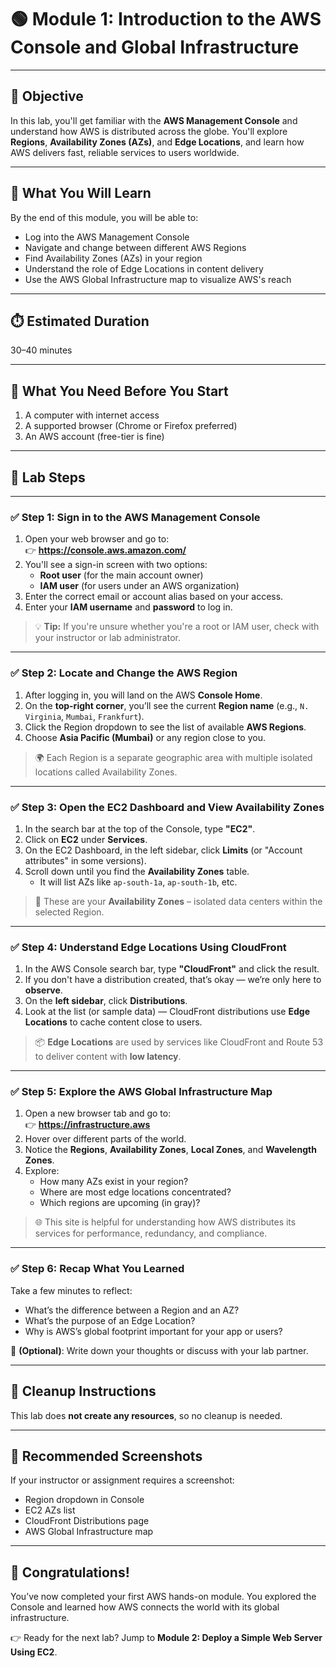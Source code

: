 # 🟢 Module 1: Introduction to the AWS Console and Global Infrastructure

---

## 🎯 Objective

In this lab, you'll get familiar with the **AWS Management Console** and understand how AWS is distributed across the globe. You'll explore **Regions**, **Availability Zones (AZs)**, and **Edge Locations**, and learn how AWS delivers fast, reliable services to users worldwide.

---

## 🧠 What You Will Learn

By the end of this module, you will be able to:
- Log into the AWS Management Console
- Navigate and change between different AWS Regions
- Find Availability Zones (AZs) in your region
- Understand the role of Edge Locations in content delivery
- Use the AWS Global Infrastructure map to visualize AWS's reach

---

## ⏱️ Estimated Duration

30–40 minutes

---

## 🧰 What You Need Before You Start

1. A computer with internet access  
2. A supported browser (Chrome or Firefox preferred)  
3. An AWS account (free-tier is fine)  

---

## 🧪 Lab Steps

---

### ✅ Step 1: Sign in to the AWS Management Console

1. Open your web browser and go to:  
   👉 **https://console.aws.amazon.com/**
2. You'll see a sign-in screen with two options:
   - **Root user** (for the main account owner)
   - **IAM user** (for users under an AWS organization)
3. Enter the correct email or account alias based on your access.
4. Enter your **IAM username** and **password** to log in.

> 💡 **Tip:** If you're unsure whether you're a root or IAM user, check with your instructor or lab administrator.

---

### ✅ Step 2: Locate and Change the AWS Region

1. After logging in, you will land on the AWS **Console Home**.
2. On the **top-right corner**, you’ll see the current **Region name** (e.g., `N. Virginia`, `Mumbai`, `Frankfurt`).
3. Click the Region dropdown to see the list of available **AWS Regions**.
4. Choose **Asia Pacific (Mumbai)** or any region close to you.

> 🌍 Each Region is a separate geographic area with multiple isolated locations called Availability Zones.

---

### ✅ Step 3: Open the EC2 Dashboard and View Availability Zones

1. In the search bar at the top of the Console, type **"EC2"**.
2. Click on **EC2** under **Services**.
3. On the EC2 Dashboard, in the left sidebar, click **Limits** (or "Account attributes" in some versions).
4. Scroll down until you find the **Availability Zones** table.  
   - It will list AZs like `ap-south-1a`, `ap-south-1b`, etc.

> 🧠 These are your **Availability Zones** – isolated data centers within the selected Region.

---

### ✅ Step 4: Understand Edge Locations Using CloudFront

1. In the AWS Console search bar, type **"CloudFront"** and click the result.
2. If you don't have a distribution created, that’s okay — we’re only here to **observe**.
3. On the **left sidebar**, click **Distributions**.
4. Look at the list (or sample data) — CloudFront distributions use **Edge Locations** to cache content close to users.

> 📦 **Edge Locations** are used by services like CloudFront and Route 53 to deliver content with **low latency**.

---

### ✅ Step 5: Explore the AWS Global Infrastructure Map

1. Open a new browser tab and go to:  
   👉 **https://infrastructure.aws**
2. Hover over different parts of the world.
3. Notice the **Regions**, **Availability Zones**, **Local Zones**, and **Wavelength Zones**.
4. Explore:
   - How many AZs exist in your region?
   - Where are most edge locations concentrated?
   - Which regions are upcoming (in gray)?

> 🌐 This site is helpful for understanding how AWS distributes its services for performance, redundancy, and compliance.

---

### ✅ Step 6: Recap What You Learned

Take a few minutes to reflect:
- What’s the difference between a Region and an AZ?
- What’s the purpose of an Edge Location?
- Why is AWS’s global footprint important for your app or users?

📝 **(Optional)**: Write down your thoughts or discuss with your lab partner.

---

## 🧼 Cleanup Instructions

This lab does **not create any resources**, so no cleanup is needed.

---

## 📸 Recommended Screenshots

If your instructor or assignment requires a screenshot:
- Region dropdown in Console
- EC2 AZs list
- CloudFront Distributions page
- AWS Global Infrastructure map

---

## 🎉 Congratulations!

You’ve now completed your first AWS hands-on module. You explored the Console and learned how AWS connects the world with its global infrastructure.

👉 Ready for the next lab? Jump to **Module 2: Deploy a Simple Web Server Using EC2**.
